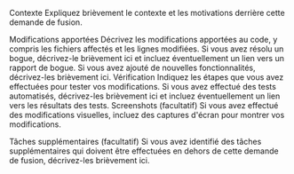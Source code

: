 Contexte
Expliquez brièvement le contexte et les motivations derrière cette demande de fusion.

Modifications apportées
Décrivez les modifications apportées au code, y compris les fichiers affectés et les lignes modifiées.
Si vous avez résolu un bogue, décrivez-le brièvement ici et incluez éventuellement un lien vers un rapport de bogue.
Si vous avez ajouté de nouvelles fonctionnalités, décrivez-les brièvement ici.
Vérification
Indiquez les étapes que vous avez effectuées pour tester vos modifications.
Si vous avez effectué des tests automatisés, décrivez-les brièvement ici et incluez éventuellement un lien vers les résultats des tests.
Screenshots (facultatif)
Si vous avez effectué des modifications visuelles, incluez des captures d'écran pour montrer vos modifications.

Tâches supplémentaires (facultatif)
Si vous avez identifié des tâches supplémentaires qui doivent être effectuées en dehors de cette demande de fusion, décrivez-les brièvement ici.
